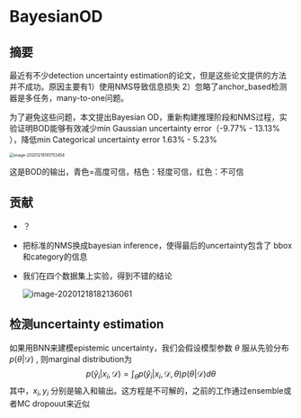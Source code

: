 # BayesianOD

## 摘要

最近有不少detection uncertainty estimation的论文，但是这些论文提供的方法并不成功。原因主要有1）使用NMS导致信息损失 2）忽略了anchor_based检测器是多任务，many-to-one问题。

为了避免这些问题，本文提出Bayesian OD，重新构建推理阶段和NMS过程，实验证明BOD能够有效减少min Gaussian uncertainty error（-9.77% - 13.13% ），降低min Categorical uncertainty error 1.63% - 5.23%



<img src="https://tva1.sinaimg.cn/large/0081Kckwly1gls8mxx8tgj30lo0csgog.jpg" alt="image-20201218181753454" style="zoom:50%;" />

这是BOD的输出，青色=高度可信，桔色：轻度可信，红色：不可信



## 贡献

- ？

- 把标准的NMS换成bayesian inference，使得最后的uncertainty包含了 bbox和category的信息

- 我们在四个数据集上实验，得到不错的结论

  

  ![image-20201218182136061](https://tva1.sinaimg.cn/large/0081Kckwly1gls8mydmvxj316s0e0jvo.jpg)

## 检测uncertainty estimation

如果用BNN来建模epistemic uncertainty，我们会假设模型参数 $\theta$ 服从先验分布 $p(\theta | \mathcal D)$ , 则marginal distribution为
$$
p(\hat y_i|x_i, \mathcal D) = \int_{\theta} p(\hat y_i|x_i, \mathcal D, \theta) p(\theta|\mathcal D ) d\theta
$$
其中，$x_i, y_i$ 分别是输入和输出。这方程是不可解的，之前的工作通过ensemble或者MC dropouut来近似

